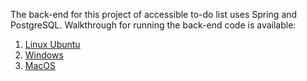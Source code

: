 The back-end for this project of accessible to-do list uses Spring and PostgreSQL.
Walkthrough for running the back-end code is available:
 1. [Linux Ubuntu](https://javafullstackcode.wordpress.com/2021/02/17/linux-ubuntu-cloning-the-backend-configuring-postgresql-the-environment-variables-and-eclipse-spring-tool-suite/?preview=true "[Linux Ubuntu] Cloning the back-end code, configuring PostgreSQL, the environment variables, and Spring Tool Suite [Edited]")
 2. [Windows](https://javafullstackcode.wordpress.com/2021/02/19/windows-cloning-the-backend-and-configuring-postgresql-the-environment-variables-and-eclipse-spring-tool-suite/ "[Windows] Cloning the back-end code and configuring PostgreSQL, the environment variables and Spring Tool Suite [Edited]")
 3. [MacOS](https://javafullstackcode.wordpress.com/2021/02/21/macos-cloning-the-backend-code-and-configuring-postgresql-the-environment-variables-and-spring-tool-suite/ "[MacOS] Cloning the back-end code and configuring PostgreSQL, the environment variables and Spring Tool Suite")
